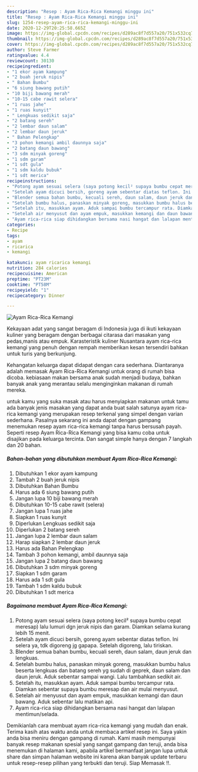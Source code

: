 ```yaml
---
description: "Resep : Ayam Rica-Rica Kemangi minggu ini"
title: "Resep : Ayam Rica-Rica Kemangi minggu ini"
slug: 1254-resep-ayam-rica-rica-kemangi-minggu-ini
date: 2020-12-29T20:25:58.665Z
image: https://img-global.cpcdn.com/recipes/d289ac8f7d557a20/751x532cq70/ayam-rica-rica-kemangi-foto-resep-utama.jpg
thumbnail: https://img-global.cpcdn.com/recipes/d289ac8f7d557a20/751x532cq70/ayam-rica-rica-kemangi-foto-resep-utama.jpg
cover: https://img-global.cpcdn.com/recipes/d289ac8f7d557a20/751x532cq70/ayam-rica-rica-kemangi-foto-resep-utama.jpg
author: Steve Farmer
ratingvalue: 4.4
reviewcount: 30130
recipeingredient:
- "1 ekor ayam kampung"
- "2 buah jeruk nipis"
- " Bahan Bumbu"
- "6 siung bawang putih"
- "10 biji bawang merah"
- "10-15 cabe rawit selera"
- "1 ruas jahe"
- "1 ruas kunyit"
- " Lengkuas sedikit saja"
- "2 batang sereh"
- "2 lembar daun salam"
- "2 lembar daun jeruk"
- " Bahan Pelengkap"
- "3 pohon kemangi ambil daunnya saja"
- "2 batang daun bawang"
- "3 sdm minyak goreng"
- "1 sdm garam"
- "1 sdt gula"
- "1 sdm kaldu bubuk"
- "1 sdt merica"
recipeinstructions:
- "Potong ayam sesuai selera (saya potong kecil² supaya bumbu cepat meresap) lalu lumuri dgn jeruk nipis dan garam. Diamkan selama kurang lebih 15 menit."
- "Setelah ayam dicuci bersih, goreng ayam sebentar diatas teflon. Ini selera ya, tdk digoreng jg gapapa. Setelah digoreng, lalu tiriskan."
- "Blender semua bahan bumbu, kecuali sereh, daun salam, daun jeruk dan lengkuas."
- "Setelah bumbu halus, panaskan minyak goreng, masukkan bumbu halus beserta lengkuas dan batang sereh yg sudah di geprek, daun salam dan daun jeruk. Aduk sebentar sampai wangi. Lalu tambahkan sedikit air."
- "Setelah itu, masukkan ayam. Aduk sampai bumbu tercampur rata. Diamkan sebentar supaya bumbu meresap dan air mulai menyusut."
- "Setelah air menyusut dan ayam empuk, masukkan kemangi dan daun bawang. Aduk sebentar lalu matikan api."
- "Ayam rica-rica siap dihidangkan bersama nasi hangat dan lalapan mentimun/selada."
categories:
- Recipe
tags:
- ayam
- ricarica
- kemangi

katakunci: ayam ricarica kemangi 
nutrition: 284 calories
recipecuisine: American
preptime: "PT23M"
cooktime: "PT58M"
recipeyield: "1"
recipecategory: Dinner

---
```



![Ayam Rica-Rica Kemangi](https://img-global.cpcdn.com/recipes/d289ac8f7d557a20/751x532cq70/ayam-rica-rica-kemangi-foto-resep-utama.jpg)

Kekayaan adat yang sangat beragam di Indonesia juga di ikuti kekayaan kuliner yang beragam dengan berbagai citarasa dari masakan yang pedas,manis atau empuk. Karasteristik kuliner Nusantara ayam rica-rica kemangi yang penuh dengan rempah memberikan kesan tersendiri bahkan untuk turis yang berkunjung.


Kehangatan keluarga dapat didapat dengan cara sederhana. Diantaranya adalah memasak Ayam Rica-Rica Kemangi untuk orang di rumah bisa dicoba. kebiasaan makan bersama anak sudah menjadi budaya, bahkan banyak anak yang merantau selalu menginginkan makanan di rumah mereka.



untuk kamu yang suka masak atau harus menyiapkan makanan untuk tamu ada banyak jenis masakan yang dapat anda buat salah satunya ayam rica-rica kemangi yang merupakan resep terkenal yang simpel dengan varian sederhana. Pasalnya sekarang ini anda dapat dengan gampang menemukan resep ayam rica-rica kemangi tanpa harus bersusah payah.
Seperti resep Ayam Rica-Rica Kemangi yang bisa kamu coba untuk disajikan pada keluarga tercinta. Dan sangat simple hanya dengan 7 langkah dan 20 bahan.


<!--inarticleads1-->

##### Bahan-bahan yang dibutuhkan membuat Ayam Rica-Rica Kemangi:

1. Dibutuhkan 1 ekor ayam kampung
1. Tambah 2 buah jeruk nipis
1. Dibutuhkan  Bahan Bumbu
1. Harus ada 6 siung bawang putih
1. Jangan lupa 10 biji bawang merah
1. Dibutuhkan 10-15 cabe rawit (selera)
1. Jangan lupa 1 ruas jahe
1. Siapkan 1 ruas kunyit
1. Diperlukan  Lengkuas sedikit saja
1. Diperlukan 2 batang sereh
1. Jangan lupa 2 lembar daun salam
1. Harap siapkan 2 lembar daun jeruk
1. Harus ada  Bahan Pelengkap
1. Tambah 3 pohon kemangi, ambil daunnya saja
1. Jangan lupa 2 batang daun bawang
1. Dibutuhkan 3 sdm minyak goreng
1. Siapkan 1 sdm garam
1. Harus ada 1 sdt gula
1. Tambah 1 sdm kaldu bubuk
1. Dibutuhkan 1 sdt merica




<!--inarticleads2-->

##### Bagaimana membuat  Ayam Rica-Rica Kemangi:

1. Potong ayam sesuai selera (saya potong kecil² supaya bumbu cepat meresap) lalu lumuri dgn jeruk nipis dan garam. Diamkan selama kurang lebih 15 menit.
1. Setelah ayam dicuci bersih, goreng ayam sebentar diatas teflon. Ini selera ya, tdk digoreng jg gapapa. Setelah digoreng, lalu tiriskan.
1. Blender semua bahan bumbu, kecuali sereh, daun salam, daun jeruk dan lengkuas.
1. Setelah bumbu halus, panaskan minyak goreng, masukkan bumbu halus beserta lengkuas dan batang sereh yg sudah di geprek, daun salam dan daun jeruk. Aduk sebentar sampai wangi. Lalu tambahkan sedikit air.
1. Setelah itu, masukkan ayam. Aduk sampai bumbu tercampur rata. Diamkan sebentar supaya bumbu meresap dan air mulai menyusut.
1. Setelah air menyusut dan ayam empuk, masukkan kemangi dan daun bawang. Aduk sebentar lalu matikan api.
1. Ayam rica-rica siap dihidangkan bersama nasi hangat dan lalapan mentimun/selada.




Demikianlah cara membuat ayam rica-rica kemangi yang mudah dan enak. Terima kasih atas waktu anda untuk membaca artikel resep ini. Saya yakin anda bisa meniru dengan gampang di rumah. Kami masih mempunyai banyak resep makanan spesial yang sangat gampang dan teruji, anda bisa menemukan di halaman kami, apabila artikel bermanfaat jangan lupa untuk share dan simpan halaman website ini karena akan banyak update terbaru untuk resep-resep pilihan yang terbukti dan teruji. Siap Memasak !!. 
